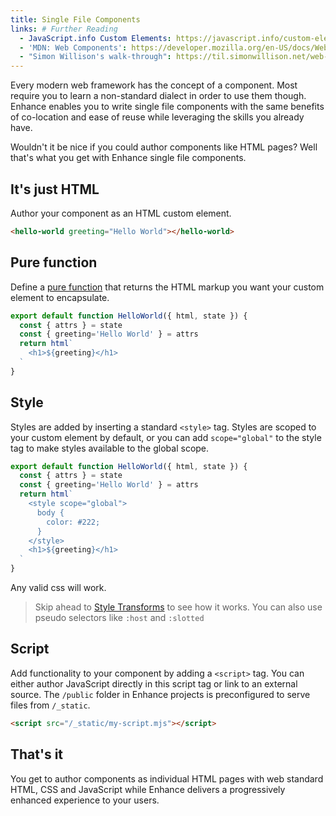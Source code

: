 ```yaml
---
title: Single File Components
links: # Further Reading
  - JavaScript.info Custom Elements: https://javascript.info/custom-elements
  - 'MDN: Web Components': https://developer.mozilla.org/en-US/docs/Web/Web_Components
  - "Simon Willison's walk-through": https://til.simonwillison.net/web-components/understanding-single-file-web-component
---
```


Every modern web framework has the concept of a component. Most require you to learn a non-standard dialect in order to use them though. Enhance enables you to write single file components with the same benefits of co-location and ease of reuse while leveraging the skills you already have.

Wouldn't it be nice if you could author components like HTML pages? Well that's what you get with Enhance single file components.

## It's just HTML

Author your component as an HTML custom element.
```html
<hello-world greeting="Hello World"></hello-world>
```

## Pure function

Define a [pure function](https://en.wikipedia.org/wiki/Pure_function) that returns the HTML markup you want your custom element to encapsulate.

```javascript
export default function HelloWorld({ html, state }) {
  const { attrs } = state
  const { greeting='Hello World' } = attrs
  return html`
    <h1>${greeting}</h1>
  `
}

```

## Style

Styles are added by inserting a standard `<style>` tag.
Styles are scoped to your custom element by default, or you can add `scope="global"` to the style tag to make styles available to the global scope.

```javascript
export default function HelloWorld({ html, state }) {
  const { attrs } = state
  const { greeting='Hello World' } = attrs
  return html`
    <style scope="global">
      body {
        color: #222;
      }
    </style>
    <h1>${greeting}</h1>
  `
}

```
Any valid css will work.

> Skip ahead to [Style Transforms](/docs/learn/features/transforms/style-transforms) to see how it works. You can also use pseudo selectors like `:host` and `:slotted`


## Script

Add functionality to your component by adding a `<script>` tag.
You can either author JavaScript directly in this script tag or link to an external source.
The `/public` folder in Enhance projects is preconfigured to serve files from `/_static`.

```html
<script src="/_static/my-script.mjs"></script>
```

## That's it
You get to author components as individual HTML pages with web standard HTML, CSS and JavaScript while Enhance delivers a progressively enhanced experience to your users.

